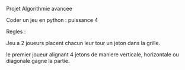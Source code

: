 Projet Algorithmie avancee

Coder un jeu en python : puissance 4 

Regles :

Jeu a 2 joueurs placent chacun leur tour un jeton dans la grille.

le premier joueur alignant 4 jetons de maniere verticale, horizontale ou diagonale gagne la partie.
